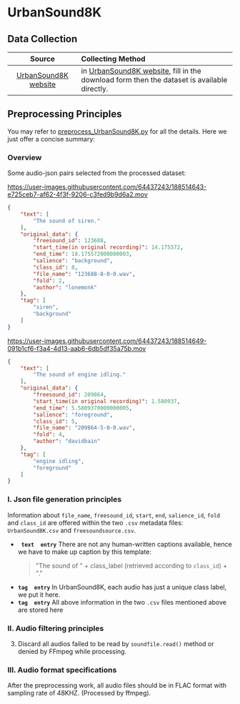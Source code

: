
# UrbanSound8K 
## Data Collection

|Source|Collecting Method|
|:---------:|:--------|
| [UrbanSound8K website](https://urbansounddataset.weebly.com/urbansound8k.html)  |in [UrbanSound8K website](https://urbansounddataset.weebly.com/urbansound8k.html), fill in the download form then the dataset is available directly.|

## Preprocessing Principles
You may refer to [preprocess_UrbanSound8K.py](https://github.com/LAION-AI/audio-dataset/blob/main/data_preprocess/preprocess_UrbanSound8K.py) for all the details. Here we just offer a concise summary:
### Overview
Some audio-json pairs selected from the processed dataset:



https://user-images.githubusercontent.com/64437243/188514643-e725ceb7-af62-4f3f-9206-c3fed9b9d6a2.mov


      
```json
{
    "text": [
        "The sound of siren."
    ],
    "original_data": {
        "freesound_id": 123688,
        "start_time(in original recording)": 14.175572,
        "end_time": 18.175572000000003,
        "salience": "background",
        "class_id": 8,
        "file_name": "123688-8-0-0.wav",
        "fold": 2,
        "author": "lonemonk"
    },
    "tag": [
        "siren",
        "background"
    ]
}
```

      
      


https://user-images.githubusercontent.com/64437243/188514649-091b1cf6-f3a4-4d13-aab6-6db5df35a75b.mov





```json
{
    "text": [
        "The sound of engine idling."
    ],
    "original_data": {
        "freesound_id": 209864,
        "start_time(in original recording)": 1.580937,
        "end_time": 5.5809370000000005,
        "salience": "foreground",
        "class_id": 5,
        "file_name": "209864-5-0-0.wav",
        "fold": 4,
        "author": "davidbain"
    },
    "tag": [
        "engine idling",
        "foreground"
    ]
}
```







### I. Json file generation principles 
 
 Information about  `file_name`, `freesound_id`, `start`, `end`, `salience_id`, `fold` and `class_id` are offered within the two `.csv` metadata files: `UrbanSound8K.csv` and `freesoundsource.csv`.  
-  **` text  entry`**  There are not any human-written captions available, hence we have to make up caption by this template: 
    > "The sound of " + class_label (retrieved according to `class_id`) + "."    
- **`tag  entry`** In UrbanSound8K, each audio has just a unique class label, we put it here.
- **`tag  entry`** All above information in the two `.csv` files mentioned above are stored here
### II. Audio filtering principles
3. Discard all audios failed to be read by `soundfile.read()` method or denied by FFmpeg while processing.
### III. Audio format specifications
After the preprocessing work, all audio files should be in FLAC format with sampling rate of 48KHZ. (Processed by ffmpeg).
